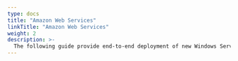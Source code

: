 ```yaml
---
type: docs
title: "Amazon Web Services"
linkTitle: "Amazon Web Services"
weight: 2
description: >-
  The following guide provide end-to-end deployment of new Windows Server install with SQL Server in AWS and onboarding to Azure with Azure Arc using Terraform.
---
```



